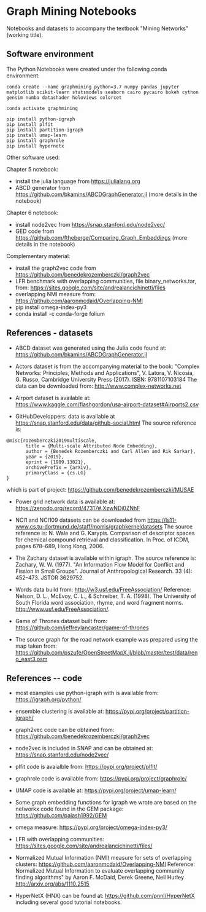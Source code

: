 # Graph Mining Notebooks

Notebooks and datasets to accompany the textbook "Mining Networks" (working title).

## Software environment

The Python Notebooks were created under the following conda environment:

```
conda create --name graphmining python=3.7 numpy pandas jupyter matplotlib scikit-learn statsmodels seaborn cairo pycairo bokeh cython gensim numba datashader holoviews colorcet

conda activate graphmining

pip install python-igraph
pip install plfit
pip install partition-igraph
pip install umap-learn
pip install graphrole
pip install hypernetx
```

Other software used:

Chapter 5 notebook: 
 * install the julia language from https://julialang.org
 * ABCD generator from https://github.com/bkamins/ABCDGraphGenerator.jl (more details in the notebook)

Chapter 6 notebook: 
 * install node2vec from https://snap.stanford.edu/node2vec/
 * GED code from https://github.com/ftheberge/Comparing_Graph_Embeddings (more details in the notebook)

Complementary material: 
 * install the graph2vec code from https://github.com/benedekrozemberczki/graph2vec
 * LFR benchmark with overlapping communities, file binary_networks.tar, from: https://sites.google.com/site/andrealancichinetti/files
 * overlapping NMI measure from: https://github.com/aaronmcdaid/Overlapping-NMI
 * pip install omega-index-py3
 * conda install -c conda-forge folium
 
## References - datasets

* ABCD dataset was generated using the Julia code found at: https://github.com/bkamins/ABCDGraphGenerator.jl

* Actors dataset is from the accompanying material to the book: "Complex Networks: Principles, Methods and Applications", V. Latora, V. Nicosia, G. Russo, Cambridge University Press (2017). ISBN: 9781107103184 The data can be downloaded from: http://www.complex-networks.net

* Airport dataset is available at: https://www.kaggle.com/flashgordon/usa-airport-dataset#Airports2.csv

* GitHubDeveloppers: data is available at https://snap.stanford.edu/data/github-social.html
The source reference is:
```
@misc{rozemberczki2019multiscale,    
       title = {Multi-scale Attributed Node Embedding},   
       author = {Benedek Rozemberczki and Carl Allen and Rik Sarkar},   
       year = {2019},   
       eprint = {1909.13021},  
       archivePrefix = {arXiv},  
       primaryClass = {cs.LG}   
}
```
which is part of project: https://github.com/benedekrozemberczki/MUSAE

* Power grid network data is available at: https://zenodo.org/record/47317#.XzwNDi0ZNhF

* NCI1 and NCI109 datasets can be downloaded from https://ls11-www.cs.tu-dortmund.de/staff/morris/graphkerneldatasets
The source reference is: N. Wale and G. Karypis. Comparison of descriptor spaces for chemical compound retrieval and 
classification. In Proc. of ICDM, pages 678–689, Hong Kong, 2006.

* The Zachary dataset is available within igraph. The source reference is: Zachary, W. W. (1977). "An Information Flow Model for Conflict and Fission in Small Groups". Journal of Anthropological Research. 33 (4): 452–473. JSTOR 3629752.

* Words data build from: http://w3.usf.edu/FreeAssociation/
Reference: Nelson, D. L., McEvoy, C. L., & Schreiber, T. A. (1998). The University of South Florida word association, rhyme, and word fragment norms. http://www.usf.edu/FreeAssociation/.

* Game of Thrones dataset built from: https://github.com/jeffreylancaster/game-of-thrones

* The source graph for the road network example was prepared using the map taken from: https://github.com/pszufe/OpenStreetMapX.jl/blob/master/test/data/reno_east3.osm



## References -- code

* most examples use python-igraph with is available from: https://igraph.org/python/

* ensemble clustering is available at: https://pypi.org/project/partition-igraph/

* graph2vec code can be obtained from: https://github.com/benedekrozemberczki/graph2vec

* node2vec is included in SNAP and can be obtained at: https://snap.stanford.edu/node2vec/

* plfit code is avaialble from: https://pypi.org/project/plfit/

* graphrole code is available from: https://pypi.org/project/graphrole/

* UMAP code is available at: https://pypi.org/project/umap-learn/

* Some graph embedding functions for igraph we wrote are based on the networkx code found in the GEM package: https://github.com/palash1992/GEM

* omega measure: https://pypi.org/project/omega-index-py3/

* LFR with overlapping communities: https://sites.google.com/site/andrealancichinetti/files/

* Normalized Mutual Information (NMI) measure for sets of overlapping clusters: https://github.com/aaronmcdaid/Overlapping-NMI
Reference: Normalized Mutual Information to evaluate overlapping community finding algorithms" by Aaron F. McDaid, Derek Greene, Neil Hurley http://arxiv.org/abs/1110.2515

 * HyperNetX (HNX) can be found at: https://github.com/pnnl/HyperNetX including several good tutorial notebooks.
 
